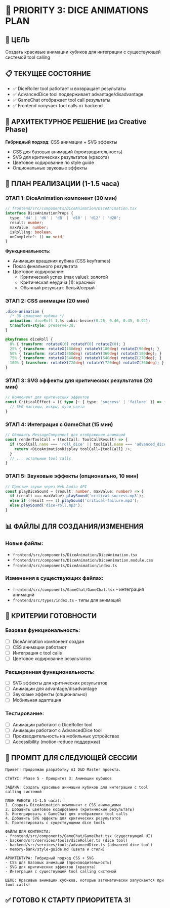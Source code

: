 # 🎲 PRIORITY 3: DICE ANIMATIONS PLAN

## 🎯 ЦЕЛЬ
Создать красивые анимации кубиков для интеграции с существующей системой tool calling

## 📋 ТЕКУЩЕЕ СОСТОЯНИЕ
- ✅ DiceRoller tool работает и возвращает результаты
- ✅ AdvancedDice tool поддерживает advantage/disadvantage
- ✅ GameChat отображает tool call результаты
- ✅ Frontend получает tool calls от backend

## 🎨 АРХИТЕКТУРНОЕ РЕШЕНИЕ (из Creative Phase)
**Гибридный подход**: CSS анимации + SVG эффекты
- CSS для базовых анимаций (производительность)
- SVG для критических результатов (красота)
- Цветовое кодирование по style guide
- Опциональные звуковые эффекты

## 🚀 ПЛАН РЕАЛИЗАЦИИ (1-1.5 часа)

### ЭТАП 1: DiceAnimation компонент (30 мин)
```typescript
// frontend/src/components/DiceAnimation/DiceAnimation.tsx
interface DiceAnimationProps {
  type: 'd4' | 'd6' | 'd8' | 'd10' | 'd12' | 'd20';
  result: number;
  maxValue: number;
  isRolling: boolean;
  onComplete?: () => void;
}
```

**Функциональность:**
- Анимация вращения кубика (CSS keyframes)
- Показ финального результата
- Цветовое кодирование:
  - Критический успех (max value): золотой
  - Критическая неудача (1): красный
  - Обычный результат: белый/серый

### ЭТАП 2: CSS анимации (20 мин)
```css
.dice-animation {
  /* 3D вращение кубика */
  animation: diceRoll 1.5s cubic-bezier(0.25, 0.46, 0.45, 0.94);
  transform-style: preserve-3d;
}

@keyframes diceRoll {
  0% { transform: rotateX(0) rotateY(0) rotateZ(0); }
  25% { transform: rotateX(180deg) rotateY(180deg) rotateZ(90deg); }
  50% { transform: rotateX(360deg) rotateY(360deg) rotateZ(180deg); }
  75% { transform: rotateX(540deg) rotateY(540deg) rotateZ(270deg); }
  100% { transform: rotateX(720deg) rotateY(720deg) rotateZ(360deg); }
}
```

### ЭТАП 3: SVG эффекты для критических результатов (20 мин)
```typescript
// Компонент для критических эффектов
const CriticalEffect = ({ type }: { type: 'success' | 'failure' }) => {
  // SVG частицы, искры, лучи света
}
```

### ЭТАП 4: Интеграция с GameChat (15 мин)
```typescript
// Обновить MessageComponent для отображения анимаций
const renderToolCall = (toolCall: ToolCallResult) => {
  if (toolCall.name === 'roll_dice' || toolCall.name === 'advanced_dice') {
    return <DiceAnimationDisplay toolCall={toolCall} />;
  }
  // ... остальные tool calls
}
```

### ЭТАП 5: Звуковые эффекты (опционально, 10 мин)
```typescript
// Простые звуки через Web Audio API
const playDiceSound = (result: number, maxValue: number) => {
  if (result === maxValue) playSound('critical-success.mp3');
  else if (result === 1) playSound('critical-failure.mp3');
  else playSound('dice-roll.mp3');
}
```

## 📊 ФАЙЛЫ ДЛЯ СОЗДАНИЯ/ИЗМЕНЕНИЯ

### Новые файлы:
- `frontend/src/components/DiceAnimation/DiceAnimation.tsx`
- `frontend/src/components/DiceAnimation/DiceAnimation.module.css`
- `frontend/src/components/DiceAnimation/index.ts`

### Изменения в существующих файлах:
- `frontend/src/components/GameChat/GameChat.tsx` - интеграция анимаций
- `frontend/src/types/index.ts` - типы для анимаций

## 🎯 КРИТЕРИИ ГОТОВНОСТИ

### Базовая функциональность:
- [ ] DiceAnimation компонент создан
- [ ] CSS анимации работают
- [ ] Интеграция с tool calls
- [ ] Цветовое кодирование результатов

### Расширенная функциональность:
- [ ] SVG эффекты для критических результатов
- [ ] Анимации для advantage/disadvantage
- [ ] Звуковые эффекты (опционально)
- [ ] Мобильная адаптация

### Тестирование:
- [ ] Анимации работают с DiceRoller tool
- [ ] Анимации работают с AdvancedDice tool
- [ ] Производительность на мобильных устройствах
- [ ] Accessibility (motion-reduce поддержка)

## 🚀 ПРОМПТ ДЛЯ СЛЕДУЮЩЕЙ СЕССИИ

```
Привет! Продолжаю разработку AI D&D Master проекта.

СТАТУС: Phase 5 - Приоритет 3: Анимации кубиков

ЗАДАЧА: Создать красивые анимации кубиков для интеграции с tool calling системой

ПЛАН РАБОТЫ (1-1.5 часа):
1. Создать DiceAnimation компонент с CSS анимациями
2. Добавить цветовое кодирование (критические результаты) 
3. Интегрировать с GameChat для отображения tool calls
4. Добавить SVG эффекты для критических результатов
5. Протестировать с существующими dice tools

ФАЙЛЫ ДЛЯ КОНТЕКСТА:
- frontend/src/components/GameChat/GameChat.tsx (существующий UI)
- backend/src/services/tools/diceRoller.ts (dice tool)
- backend/src/services/tools/advancedDice.ts (advanced dice tool)
- memory-bank/style-guide.md (цвета и стили)

АРХИТЕКТУРА: Гибридный подход CSS + SVG
- CSS для базовых анимаций (производительность)
- SVG для критических эффектов (красота)
- Интеграция с существующей tool calling системой

ЦЕЛЬ: Красивые анимации кубиков, которые автоматически запускаются при tool calls!
```

## ✅ ГОТОВО К СТАРТУ ПРИОРИТЕТА 3!
